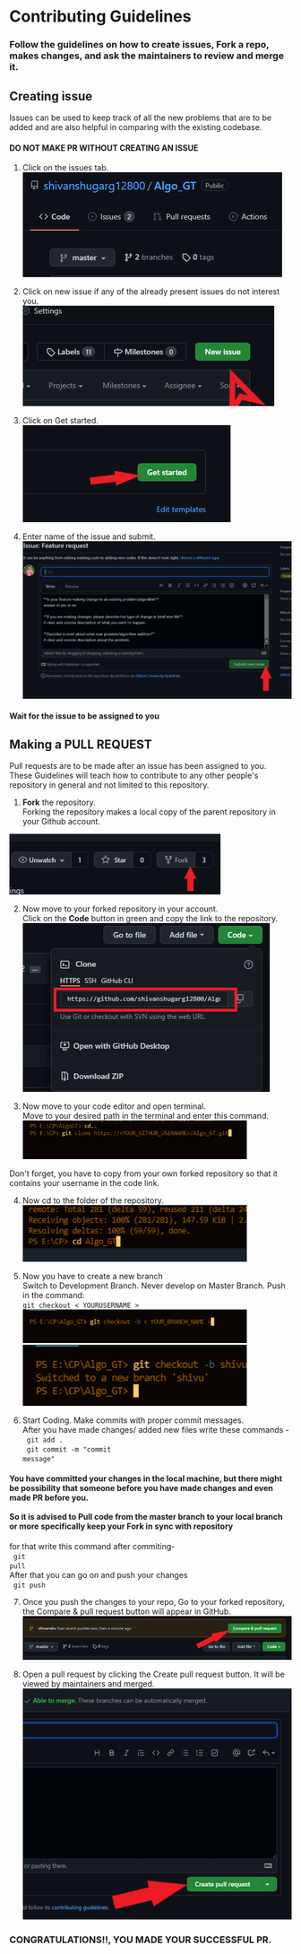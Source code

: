 # Contributing Guidelines

### Follow the guidelines on how to create issues, Fork a repo, makes changes, and ask the maintainers to review and merge it.

## Creating issue

Issues can be used to keep track of all the new problems that are to be added and are also helpful in comparing with the existing codebase.

#### DO NOT MAKE PR WITHOUT CREATING AN ISSUE

1. Click on the issues tab.<br>
   <img src="./assets/issue1.PNG">

2. Click on new issue if any of the already present issues do not interest you.<br>
   <img src="./assets/issue2.PNG">

3. Click on Get started.<br>
   <img src="./assets/issue3.PNG">

4. Enter name of the issue and submit.<br>
   <img src="./assets/issue4.PNG">

#### Wait for the issue to be assigned to you

## Making a PULL REQUEST

Pull requests are to be made after an issue has been assigned to you.<br>
These Guidelines will teach how to contribute to any other people's repository in general and not limited to this repository.

1. <b>Fork</b> the repository.<br> Forking the repository makes a local copy of the parent repository in your Github account.<br>

<img src = "./assets/fork.PNG" >

2. Now move to your forked repository in your account.<br>Click on the <b>Code</b> button in green and copy the link to the repository.<br>
   <img src="./assets/code.PNG">

3. Now move to your code editor and open terminal.<br>
   Move to your desired path in the terminal and enter this command.<br>
   <img src="./assets/clone.PNG" width="400">

Don't forget, you have to copy from your own forked repository so that it contains your username in the code link.

4. Now cd to the folder of the repository.<br>
   <img src = "./assets/cd.PNG" width="400">

5. Now you have to create a new branch<br>
   Switch to Development Branch. Never develop on Master Branch. Push in the command: <br><code>git checkout < YOURUSERNAME ></code>
   <br>
   <img src="./assets/branch.PNG" width="400">
   <img src="./assets/branch2.PNG" width="400">

6. Start Coding. Make commits with proper commit messages. <br>
   After you have made changes/ added new files
   write these commands -<br>
   <code> git add .</code><br>
   <code> git commit -m "commit message"</code><br>

#### You have committed your changes in the local machine, but there might be possibility that someone before you have made changes and even made PR before you.<br><br> So it is advised to Pull code from the master branch to your local branch or more specifically keep your Fork in sync with repository<br>

for that write this command after commiting-<br>
<code> git pull</code><br>
After that you can go on and push your changes<br>
<code> git push</code><br>

7. Once you push the changes to your repo, Go to your forked repository, the Compare & pull request button will appear in GitHub.<br>
   <img src="./assets/PR.PNG">

8. Open a pull request by clicking the Create pull request button. It will be viewed by maintainers and merged.<br>
   <img src="./assets/PR2.PNG">

### CONGRATULATIONS!!, YOU MADE YOUR SUCCESSFUL PR.
